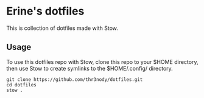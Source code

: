 # Erine's dotfiles

This is collection of dotfiles made with Stow.

## Usage

To use this dotfiles repo with Stow, clone this repo to your $HOME directory, then use Stow to create symlinks to the $HOME/.config/ directory.

```
git clone https://github.com/thr3nody/dotfiles.git
cd dotfiles
stow .
```
